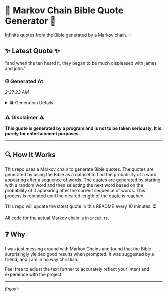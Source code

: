 # 📖 Markov Chain Bible Quote Generator 📖

Infinite quotes from the Bible generated by a Markov chain. ✨

## ✨ Latest Quote ✨
"and when the ten heard it, they began to be much displeased with james and john."

### ⏰ Generated At
*2:37:23 AM*

<details>
    <summary>🛠️ Generation Details</summary>
    <p>
        <strong>🌱 Seed:</strong> and<br>
        <strong>🔄 Iterations:</strong> 15<br>
        <strong>📜 Context History:</strong><br>[ and ]: when<br>[ and, when ]: the<br>[ and, when, the ]: ten<br>[ and, when, the, ten ]: heard<br>[ and, when, the, ten, heard ]: it,<br>[ and, when, the, ten, heard, it, ]: they<br>[ when, the, ten, heard, it,, they ]: began<br>[ the, ten, heard, it,, they, began ]: to<br>[ ten, heard, it,, they, began, to ]: be<br>[ heard, it,, they, began, to, be ]: much<br>[ it,, they, began, to, be, much ]: displeased<br>[ they, began, to, be, much, displeased ]: with<br>[ began, to, be, much, displeased, with ]: james<br>[ to, be, much, displeased, with, james ]: and<br>[ be, much, displeased, with, james, and ]: john.<br>
    </p>
</details>

### ⚠️ Disclaimer ⚠️
**This quote is generated by a program and is not to be taken seriously. It is purely for entertainment purposes.**

---

## 🔍 How It Works

This repo uses a Markov chain to generate Bible quotes. The quotes are generated by using the Bible as a dataset to find the probability of a word appearing after a sequence of words. The quotes are generated by starting with a random word and then selecting the next word based on the probability of it appearing after the current sequence of words. This process is repeated until the desired length of the quote is reached.

This repo will update the latest quote in this README every 10 minutes. ⏳

All code for the actual Markov chain is in `index.ts`.

## ❓ Why

I was just messing around with Markov Chains and found that the Bible surprisingly yielded good results when prompted. 
It was suggested by a friend, and I am in no way christian.

Feel free to adjust the text further to accurately reflect your intent and experience with the project!

---

*Enjoy*✨
